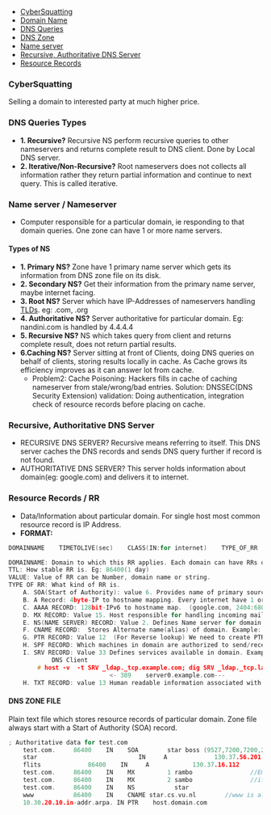 - [CyberSquatting](#cs)
- [Domain Name](Domain_Name)
- [DNS Queries](#dq)
- [DNS Zone](DNS_Zone)
- [Name server](#ns)
- [Recursive, Authoritative DNS Server](#ra)
- [Resource Records](#rr)

<a name=cs></a>
### CyberSquatting
Selling a domain to interested party at much higher price.

<a name=dq></a>
### DNS Queries Types
- **1. Recursive?** Recursive NS perform recursive queries to other nameservers and returns complete result to DNS client. Done by Local DNS server.
- **2. Iterative/Non-Recursive?** Root nameservers does not collects all information rather they return partial information and continue to next query. This is called iterative.

<a name=ns></a>
### Name server / Nameserver
- Computer responsible for a particular domain, ie responding to that domain queries. One zone can have 1 or more name servers. 

#### Types of NS
- **1. Primary NS?** Zone have 1 primary name server which gets its information from DNS zone file on its disk.
- **2. Secondary NS?** Get their information from the primary name server, maybe internet facing.
- **3. Root NS?** Server which have IP-Addresses of nameservers handling [TLDs](/Networking/OSI-Layers/Layer5/Protocols/DNS/Terms/Domain_Name). eg: .com, .org
- **4. Authoritative NS?** Server authoritative for particular domain. Eg: nandini.com is handled by 4.4.4.4
- **5. Recursive NS?** NS which takes query from client and returns complete result, does not return partial results.
- **6.Caching NS?** Server sitting at front of Clients, doing DNS queries on behalf of clients, storing results locally in cache. As Cache grows its efficiency improves as it can answer lot from cache.
  - Problem2: Cache Poisoning: Hackers fills in cache of caching nameserver from stale/wrong/bad entries.    Solution: DNSSEC(DNS Security Extension) validation: Doing authentication, integration check of resource records before placing on cache.

<a name=ra></a>
### Recursive, Authoritative DNS Server
- RECURSIVE DNS SERVER? Recursive means referring to itself. This DNS server caches the DNS records and sends DNS query further if record is not found.
- AUTHORITATIVE DNS SERVER? This server holds information about domain(eg: google.com) and delivers it to internet.

<a name=rr></a>
### Resource Records / RR
- Data/Information about particular domain. For single host most common resource record is IP Address. 
- **FORMAT:**
```c
DOMAINNAME    TIMETOLIVE(sec)    CLASS(IN:for internet)    TYPE_OF_RR    VALUE

DOMAINNAME: Domain to which this RR applies. Each domain can have RRs of multiple domains. This filed is primary search key for search.
TTL: How stable RR is. Eg: 86400(1 day)
VALUE: Value of RR can be Number, domain name or string.
TYPE OF RR: What kind of RR is. 
    A. SOA(Start of Authority): value 6. Provides name of primary source of information about name server’s zone. Eg(Email of admin etc).    # host -v -t SOA example.com
    B. A Record: 4byte-IP to hostname mapping. Every internet have 1 or more IP addresses. All are returned.     # host A google.com;  dig hostname;  nslookup hostname
    C. AAAA RECORD: 128bit-IPv6 to hostname map.  (google.com, 2404:6800:4003:c00::65)
    D. MX RECORD: Value 15. Host responsible for handling incoming mails for zone. A preference value and the host name for a mail server/exchanger that will service this zone. 
    E. NS(NAME SERVER) RECORD: Value 2. Defines Name server for domain or subdomain.  
    F. CNAME RECORD:  Stores Alternate name(alias) of domain. Example: test.com 86400 IN CNAME test1.com     //test.com and test1.com both belongs to same host. # host    -v    -t  A ca.example.com
    G. PTR RECORD: Value 12  (For Reverse lookup) We need to create PTR record for each IP Address. This Stores hostname corresponding to reverse-dns-name.
    H. SPF RECORD: Which machines in domain are authorized to send/receive Email in domain. This helps in identifying junk/forged mails.
    I. SRV RECORD: Value 33 Defines services available in domain. Example, ldap, http, sip etc.. 
            DNS Client                                                                                        DNS-Server
        # host -v  -t SRV _ldap._tcp.example.com; dig SRV _ldap._tcp.lab.example.net;
                            <- 389    server0.example.com---
    H. TXT RECORD: value 13 Human readable information associated with domain name. Now-a-days spf1 ip4:72.51.34.34 ip4:70.33.254.29 -all--
```    

####  DNS ZONE FILE
Plain text file which stores resource records of particular domain. Zone file always start with a Start of Authority (SOA) record.
```c
; Authoritative data for test.com
    test.com.     86400    IN    SOA        star boss (9527,7200,7200,241920,86400)
    star                            IN     A             130.37.56.201       //IP Address of star.test.com is <>
    flits             86400    IN     A            130.37.16.112       //flits.test.com has IP address <>
    test.com.     86400    IN    MX         1 rambo                //Email should be 1st sent to rambo@test.com
    test.com.     86400    IN    MX         2 sambo                //if rambo@test.com fails sambo should be tried as 2nd choice
    test.com.     86400    IN    NS           star
    www           86400    IN    CNAME star.cs.vu.nl        //www is aliased to star.cs.vu.nl
    10.30.20.10.in-addr.arpa. IN PTR    host.domain.com
```
